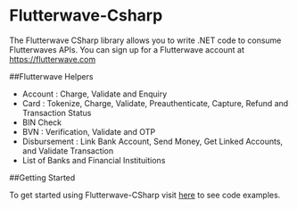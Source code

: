 # Flutterwave-Csharp
The Flutterwave CSharp library allows you to write .NET code to consume Flutterwaves APIs. You can sign up for a Flutterwave account at https://flutterwave.com

##Flutterwave Helpers

* Account : Charge, Validate and Enquiry
* Card : Tokenize, Charge, Validate, Preauthenticate, Capture, Refund and Transaction Status
* BIN Check
* BVN : Verification, Validate and OTP
* Disbursement : Link Bank Account, Send Money, Get Linked Accounts, and Validate Transaction
* List of Banks and Financial Instituitions

##Getting Started 

To get started using Flutterwave-CSharp visit [here](https://github.com/johnoke/Flutterwave-Csharp/tree/master/Example) to see code examples.


